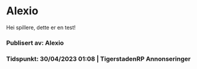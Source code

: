 # **Alexio**

Hei spillere, dette er en test!

### Publisert av: Alexio

### Tidspunkt: 30/04/2023 01:08 | TigerstadenRP Annonseringer